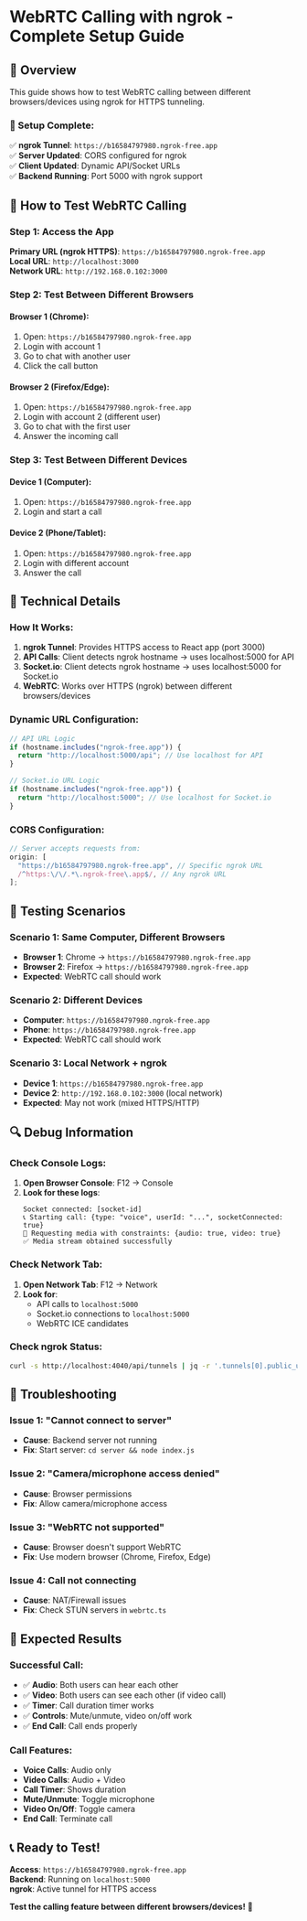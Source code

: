 # WebRTC Calling with ngrok - Complete Setup Guide

## 🚀 Overview

This guide shows how to test WebRTC calling between different browsers/devices using ngrok for HTTPS tunneling.

### **🔧 Setup Complete:**

✅ **ngrok Tunnel**: `https://b16584797980.ngrok-free.app`  
✅ **Server Updated**: CORS configured for ngrok  
✅ **Client Updated**: Dynamic API/Socket URLs  
✅ **Backend Running**: Port 5000 with ngrok support

## 📱 How to Test WebRTC Calling

### **Step 1: Access the App**

**Primary URL (ngrok HTTPS)**: `https://b16584797980.ngrok-free.app`  
**Local URL**: `http://localhost:3000`  
**Network URL**: `http://192.168.0.102:3000`

### **Step 2: Test Between Different Browsers**

#### **Browser 1 (Chrome):**

1. Open: `https://b16584797980.ngrok-free.app`
2. Login with account 1
3. Go to chat with another user
4. Click the call button

#### **Browser 2 (Firefox/Edge):**

1. Open: `https://b16584797980.ngrok-free.app`
2. Login with account 2 (different user)
3. Go to chat with the first user
4. Answer the incoming call

### **Step 3: Test Between Different Devices**

#### **Device 1 (Computer):**

1. Open: `https://b16584797980.ngrok-free.app`
2. Login and start a call

#### **Device 2 (Phone/Tablet):**

1. Open: `https://b16584797980.ngrok-free.app`
2. Login with different account
3. Answer the call

## 🔧 Technical Details

### **How It Works:**

1. **ngrok Tunnel**: Provides HTTPS access to React app (port 3000)
2. **API Calls**: Client detects ngrok hostname → uses localhost:5000 for API
3. **Socket.io**: Client detects ngrok hostname → uses localhost:5000 for Socket.io
4. **WebRTC**: Works over HTTPS (ngrok) between different browsers/devices

### **Dynamic URL Configuration:**

```javascript
// API URL Logic
if (hostname.includes("ngrok-free.app")) {
  return "http://localhost:5000/api"; // Use localhost for API
}

// Socket.io URL Logic
if (hostname.includes("ngrok-free.app")) {
  return "http://localhost:5000"; // Use localhost for Socket.io
}
```

### **CORS Configuration:**

```javascript
// Server accepts requests from:
origin: [
  "https://b16584797980.ngrok-free.app", // Specific ngrok URL
  /^https:\/\/.*\.ngrok-free\.app$/, // Any ngrok URL
];
```

## 🎯 Testing Scenarios

### **Scenario 1: Same Computer, Different Browsers**

- **Browser 1**: Chrome → `https://b16584797980.ngrok-free.app`
- **Browser 2**: Firefox → `https://b16584797980.ngrok-free.app`
- **Expected**: WebRTC call should work

### **Scenario 2: Different Devices**

- **Computer**: `https://b16584797980.ngrok-free.app`
- **Phone**: `https://b16584797980.ngrok-free.app`
- **Expected**: WebRTC call should work

### **Scenario 3: Local Network + ngrok**

- **Device 1**: `https://b16584797980.ngrok-free.app`
- **Device 2**: `http://192.168.0.102:3000` (local network)
- **Expected**: May not work (mixed HTTPS/HTTP)

## 🔍 Debug Information

### **Check Console Logs:**

1. **Open Browser Console**: F12 → Console
2. **Look for these logs**:
   ```
   Socket connected: [socket-id]
   📞 Starting call: {type: "voice", userId: "...", socketConnected: true}
   🎥 Requesting media with constraints: {audio: true, video: true}
   ✅ Media stream obtained successfully
   ```

### **Check Network Tab:**

1. **Open Network Tab**: F12 → Network
2. **Look for**:
   - API calls to `localhost:5000`
   - Socket.io connections to `localhost:5000`
   - WebRTC ICE candidates

### **Check ngrok Status:**

```bash
curl -s http://localhost:4040/api/tunnels | jq -r '.tunnels[0].public_url'
```

## 🚨 Troubleshooting

### **Issue 1: "Cannot connect to server"**

- **Cause**: Backend server not running
- **Fix**: Start server: `cd server && node index.js`

### **Issue 2: "Camera/microphone access denied"**

- **Cause**: Browser permissions
- **Fix**: Allow camera/microphone access

### **Issue 3: "WebRTC not supported"**

- **Cause**: Browser doesn't support WebRTC
- **Fix**: Use modern browser (Chrome, Firefox, Edge)

### **Issue 4: Call not connecting**

- **Cause**: NAT/Firewall issues
- **Fix**: Check STUN servers in `webrtc.ts`

## 🎉 Expected Results

### **Successful Call:**

- ✅ **Audio**: Both users can hear each other
- ✅ **Video**: Both users can see each other (if video call)
- ✅ **Timer**: Call duration timer works
- ✅ **Controls**: Mute/unmute, video on/off work
- ✅ **End Call**: Call ends properly

### **Call Features:**

- **Voice Calls**: Audio only
- **Video Calls**: Audio + Video
- **Call Timer**: Shows duration
- **Mute/Unmute**: Toggle microphone
- **Video On/Off**: Toggle camera
- **End Call**: Terminate call

## 📞 Ready to Test!

**Access**: `https://b16584797980.ngrok-free.app`  
**Backend**: Running on `localhost:5000`  
**ngrok**: Active tunnel for HTTPS access

**Test the calling feature between different browsers/devices!** 🚀

